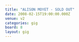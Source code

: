 ```yaml
---
title: "ALISON MOYET - SOLD OUT"
date: 2008-02-15T19:00:00.000Z
venue: v2
categories: gig
board: 8
layout: gig
---
```

